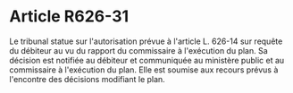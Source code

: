 # Article R626-31

Le tribunal statue sur l'autorisation prévue à l'article L. 626-14 sur requête du débiteur au vu du rapport du commissaire à l'exécution du plan. Sa décision est notifiée au débiteur et communiquée au ministère public et au commissaire à l'exécution du plan. Elle est soumise aux recours prévus à l'encontre des décisions modifiant le plan.